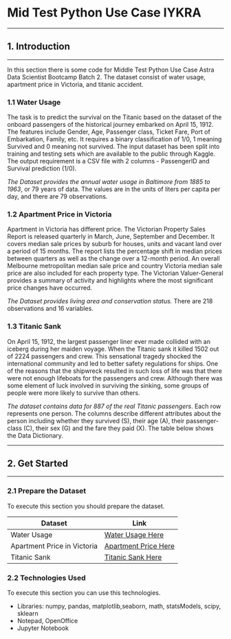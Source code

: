 # Mid Test Python Use Case IYKRA
---
## 1. Introduction
---
In this section there is some code for Middle Test Python Use Case Astra Data Scientist Bootcamp Batch 2. The dataset consist of water usage, apartment price in Victoria, and titanic accident.
### 1.1 Water Usage
The task is to predict the survival on the Titanic based on the dataset of the onboard passengers of the historical journey embarked on April 15, 1912. The features include Gender, Age, Passenger class, Ticket Fare, Port of Embarkation, Family, etc. It requires a binary classification of 1/0, 1 meaning Survived and 0 meaning not survived. The input dataset has been split into training and testing sets which are available to the public through Kaggle. The output requirement is a CSV file with 2 columns - PassengerID and Survival prediction (1/0).<br>

*The Dataset provides the annual water usage in Baltimore from 1885 to 1963*, or 79 years of data. The values are in the units of liters per capita per day, and there are 79 observations.<br>

### 1.2 Apartment Price in Victoria
Apartment in Victoria has different price. The Victorian Property Sales Report is released quarterly in March, June, September and December. It covers median sale prices by suburb for houses, units and vacant land over a period of 15 months. The report lists the percentage shift in median prices between quarters as well as the change over a 12-month period. An overall Melbourne metropolitan median sale price and country Victoria median sale price are also included for each property type. The Victorian Valuer-General provides a summary of activity and highlights where the most significant price changes have occurred. <br>

*The Dataset provides living area and conservation status.* There are 218 observations and 16 variables. <br>

### 1.3 Titanic Sank
On April 15, 1912, the largest passenger liner ever made collided with an iceberg during her maiden voyage. When the Titanic sank it killed 1502 out of 2224 passengers and crew. This sensational tragedy shocked the international community and led to better safety regulations for ships. One of the reasons that the shipwreck resulted in such loss of life was that there were not enough lifeboats for the passengers and crew. Although there was some element of luck involved in surviving the sinking, some groups of people were more likely to survive than others.<br>

*The dataset contains data for 887 of the real Titanic passengers*. Each row represents one person. The columns describe different attributes about the person including whether they survived (S), their age (A), their passenger-class (C), their sex (G) and the fare they paid (X). The table below shows the Data Dictionary. <br>

---
## 2. Get Started
---
### 2.1 Prepare the Dataset
To execute this section you should prepare the dataset.

Dataset                       | Link                                      
------------------------------|-----------------------------------
Water Usage                   | [Water Usage Here](https://drive.google.com/open?id=1axM3gfGxQq4T0wuwP51DVMQAecVFmpxL)           
Apartment Price in Victoria   | [Apartment Price Here](https://drive.google.com/open?id=1j8TdXtCnEQlqn2esDbiuPay01pDooS-w)               
Titanic Sank                  | [Titanic Sank Here](https://drive.google.com/open?id=15IyT1ODuDKgZb8WN6iG64hFJRZWJTSAz)   

### 2.2 Technologies Used
To execute this section you can use this technologies.
- Libraries: numpy, pandas, matplotlib,seaborn, math, statsModels, scipy, sklearn
- Notepad, OpenOffice 
- Jupyter Notebook
